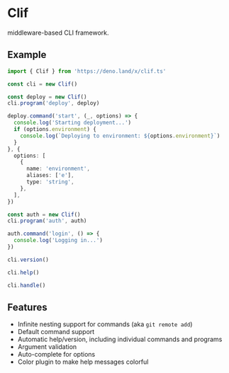 # Clif

middleware-based CLI framework.

## Example

```ts
import { Clif } from 'https://deno.land/x/clif.ts'

const cli = new Clif()

const deploy = new Clif()
cli.program('deploy', deploy)

deploy.command('start', (_, options) => {
  console.log('Starting deployment...')
  if (options.environment) {
    console.log(`Deploying to environment: ${options.environment}`)
  }
}, {
  options: [
    {
      name: 'environment',
      aliases: ['e'],
      type: 'string',
    },
  ],
})

const auth = new Clif()
cli.program('auth', auth)

auth.command('login', () => {
  console.log('Logging in...')
})

cli.version()

cli.help()

cli.handle()
```

## Features

- Infinite nesting support for commands (aka `git remote add`)
- Default command support
- Automatic help/version, including individual commands and programs
- Argument validation
- Auto-complete for options
- Color plugin to make help messages colorful